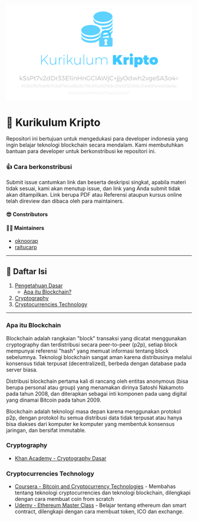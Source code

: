 ![Kurikulum Blockchain](https://raw.githubusercontent.com/Ribhnux/blockchain/master/banner.png)

# :ledger: Kurikulum Kripto
Repositori ini bertujuan untuk mengedukasi para developer indonesia yang ingin belajar teknologi blockchain secara mendalam. Kami membutuhkan bantuan para developer untuk berkonstribusi ke repositori ini.

### :+1: Cara berkonstribusi
Submit issue cantumkan link dan beserta deskripsi singkat, apabila materi tidak sesuai, kami akan menutup issue, dan link yang Anda submit tidak akan ditampilkan. Link berupa PDF atau Referensi ataupun kursus online telah direview dan dibaca oleh para maintainers.

#### :sunglasses: Constributors

#### :guardsman: Maintainers
- [oknoorap](https://github.com/oknoorap)
- [raitucarp](https://github.com/raitucarp)

---

## :bookmark_tabs: Daftar Isi
1. [Pengetahuan Dasar](#dasar)
   - [Apa itu Blockchain?](#apa-itu-blockchain)
1. [Cryptography](#cryptography)
2. [Cryptocurrencies Technology](#cryptocurrencies-technology)

---

### Apa itu Blockchain
Blockchain adalah rangkaian "block" transaksi yang dicatat menggunakan cryptography dan terdistribusi secara peer-to-peer (p2p), setiap block mempunyai referensi "hash" yang memuat informasi tentang block sebelumnya. Teknologi blockchain sangat aman karena distribusinya melalui konsensus tidak terpusat (decentralized), berbeda dengan database pada server biasa.

Distribusi blockchain pertama kali di rancang oleh entitas anonymous (bisa berupa personal atau group) yang menamakan dirinya Satoshi Nakamoto pada tahun 2008, dan diterapkan sebagai inti komponen pada uang digital yang dinamai Bitcoin pada tahun 2009.

Blockchain adalah teknologi masa depan karena menggunakan protokol p2p, dengan protokol itu semua distribusi data tidak terpusat atau hanya bisa diakses dari komputer ke komputer yang membentuk konsensus jaringan, dan bersifat immutable.

### Cryptography
- [Khan Academy - Cryptography Dasar](https://www.khanacademy.org/computing/computer-science/cryptography)

### Cryptocurrencies Technology
- [Coursera - Bitcoin and Cryptocurrency Technologies](https://www.coursera.org/learn/cryptocurrency/lecture/rJ8KJ/a-simple-cryptocurrency) - Membahas tentang teknologi cryptocurrencies dan teknologi blockchain, dilengkapi dengan cara membuat coin from scratch
- [Udemy - Ethereum Master Class](https://www.udemy.com/ethereum-masterclass/) - Belajar tentang ethereum dan smart contract, dilengkapi dengan cara membuat token, ICO dan exchange.
